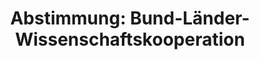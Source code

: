 ---
abstimmung:
  abstimmung: 3
  bundestagssitzung: 66
  datum: 13. November 2014
  legislaturperiode: 18
categories:
- Wissenschaft
- Bildung
data:
- title: Abstimmungsergebnis 20141113_3-data.pdf
  url: /res/abstimmungsliste/20141113_3-data.pdf
- title: Abstimmungsergebnis 20141113_3_xls-data.csv
  url: /res/abstimmungsliste/csv/20141113_3_xls-data.csv
documents:
- local: /res/abstimmungsdaten/018-066-03/1802710.pdf
  title: Drucksache 18/02710.pdf
  url: http://dip21.bundestag.de/dip21/btd/18/027/1802710.pdf
- local: /res/abstimmungsdaten/018-066-03/1803141.pdf
  title: Drucksache 18/03141.pdf
  url: http://dip21.bundestag.de/dip21/btd/18/031/1803141.pdf
ergebnis:
  cdu/csu:
    enthaltung: 0
    gesamt: 311
    ja: 299
    nein: 0
    nichtabgegeben: 12
    ungueltig: 0
  die.linke:
    enthaltung: 0
    gesamt: 64
    ja: 0
    nein: 54
    nichtabgegeben: 10
    ungueltig: 0
  file: 20141113_3_xls-data.csv
  gruenen:
    enthaltung: 56
    gesamt: 63
    ja: 0
    nein: 0
    nichtabgegeben: 7
    ungueltig: 0
  spd:
    enthaltung: 0
    gesamt: 193
    ja: 183
    nein: 0
    nichtabgegeben: 10
    ungueltig: 0
layout: abstimmung
links:
- title: https://www.bundestag.de/parlament/plenum/abstimmung/abstimmung?id=309
  url: https://www.bundestag.de/parlament/plenum/abstimmung/abstimmung?id=309
- title: http://www.abgeordnetenwatch.de/lockerung_des_kooperationsverbotes_bei_hochschulfinanzierung-1105-691.html
  url: http://www.abgeordnetenwatch.de/lockerung_des_kooperationsverbotes_bei_hochschulfinanzierung-1105-691.html
preview: 'Deutscher Bundestag


  66. Sitzung des Deutschen Bundestages

  am Donnerstag, 13.November 2014


  Endgültiges Ergebnis der Namentlichen Abstimmung Nr. 3


  Gesetzentwurf der Bundesregierung

  Entwurf eines Gesetzes zur Änderung des Grundgesetzes (Artikel 91b)

  Drs. 18/2710 und 18/3141


  Abgegebene Stimmen insgesamt:


  592


  Nicht abgegebene Stimmen:

  Ja-Stimmen:


  39

  482


  Nein-Stimmen:


  54


  Enthaltungen:


  56


  Ungültige:


  Berlin, den 13.11.2014


  0


  Beginn: 18:40

  Ende: 18:43

  '
tags:
- Bund-Länder
- Hochschulen
- Kooperation
- Forschung
title: 'Abstimmung: Bund-Länder-Wissenschaftskooperation'
---